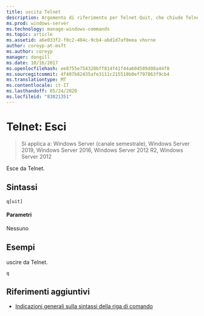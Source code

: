 ```yaml
---
title: uscita Telnet
description: Argomento di riferimento per Telnet Quit, che chiude Telnet.
ms.prod: windows-server
ms.technology: manage-windows-commands
ms.topic: article
ms.assetid: a6e033f2-f0c2-404c-9cb4-abd1d7af0eea vhorne
author: coreyp-at-msft
ms.author: coreyp
manager: dongill
ms.date: 10/16/2017
ms.openlocfilehash: ee8755e754328bff814f41f44a604509d08a44f8
ms.sourcegitcommit: 4f407b82435afe3111c215510b0ef797863f9cb4
ms.translationtype: MT
ms.contentlocale: it-IT
ms.lasthandoff: 05/24/2020
ms.locfileid: "83821351"
---
```

# <a name="telnet-quit"></a>Telnet: Esci

> Si applica a: Windows Server (canale semestrale), Windows Server 2019, Windows Server 2016, Windows Server 2012 R2, Windows Server 2012

Esce da Telnet.

## <a name="syntax"></a>Sintassi
```
q[uit]
```
#### <a name="parameters"></a>Parametri
Nessuno
## <a name="examples"></a>Esempi
uscire da Telnet.
```
q
```
## <a name="additional-references"></a>Riferimenti aggiuntivi
- [Indicazioni generali sulla sintassi della riga di comando](command-line-syntax-key.md)

